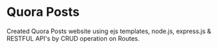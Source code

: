 # Quora Posts

Created Quora Posts website using ejs templates, node.js, express.js & RESTFUL API's by CRUD operation on Routes.